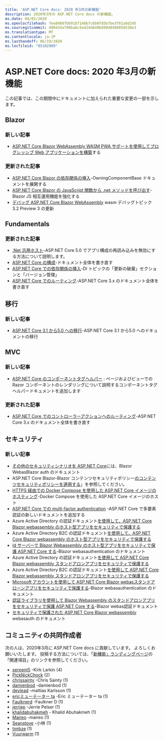 ```yaml
---
title: 'ASP.NET Core docs: 2020 年3月の新機能'
description: 2020年3月の ASP.NET Core docs の新機能。
ms.date: 04/01/2020
ms.openlocfilehash: fee84807b69187140b7c6b0fd5b7be3f81a8d245
ms.sourcegitcommit: 490434a700ba8c5ed24d849bd99d8489858538e3
ms.translationtype: MT
ms.contentlocale: ja-JP
ms.lasthandoff: 06/19/2020
ms.locfileid: "85102989"
---
```

# <a name="aspnet-core-docs-whats-new-for-march-2020"></a>ASP.NET Core docs: 2020 年3月の新機能

この記事では、この期間中にドキュメントに加えられた重要な変更の一部を示します。

## <a name="blazor"></a>Blazor

### <a name="new-articles"></a>新しい記事

- [ASP.NET Core Blazor WebAssembly WASM PWA サポートを使用してプログレッシブ Web アプリケーションを構築](../blazor/progressive-web-app.md)する

### <a name="updated-articles"></a>更新された記事

- [ASP.NET Core Blazor の依存関係の挿入](../blazor/fundamentals/dependency-injection.md)-OwningComponentBase ドキュメントを展開する
- [ASP.NET Core Blazor の JavaScript 関数から .net メソッドを呼び出す](../blazor/call-dotnet-from-javascript.md)-Blazor JS 相互運用機能を強化する
- [デバッグ ASP.NET Core Blazor WebAssembly](../blazor/debug.md) wasm デバッグトピック 3.2 Preview 3 の更新

## <a name="fundamentals"></a>Fundamentals

### <a name="updated-articles"></a>更新された記事

- [.Net 汎用ホスト](../fundamentals/host/generic-host.md)-ASP.NET Core 5.0 でアプリ構成の再読み込みを無効にする方法について説明します。
- [ASP.NET Core の構成](../fundamentals/configuration/index.md)-ドキュメント全体を書き直す
- [ASP.NET Core での依存関係の挿入](../fundamentals/dependency-injection.md)-DI トピックの「更新の破棄」セクションと「バージョン管理」
- [ASP.NET Core でのルーティング](../fundamentals/routing.md)-ASP.NET Core 3.x のドキュメント全体を書き直す

## <a name="migration"></a>移行

### <a name="new-articles"></a>新しい記事

- [ASP.NET Core 3.1 から5.0 への移行](../migration/31-to-50.md)-ASP.NET Core 3.1 から5.0 へのドキュメントの移行

## <a name="mvc"></a>MVC

### <a name="new-articles"></a>新しい記事

- [ASP.NET Core のコンポーネントタグヘルパー](../mvc/views/tag-helpers/built-in/component-tag-helper.md) : ページおよびビューでの Razor コンポーネントのレンダリングについて説明するコンポーネントタグヘルパードキュメントを追加します

### <a name="updated-articles"></a>更新された記事

- [ASP.NET Core でのコントローラーアクションへのルーティング](../mvc/controllers/routing.md)-ASP.NET Core 3.x のドキュメント全体を書き直す

## <a name="security"></a>セキュリティ

### <a name="new-articles"></a>新しい記事

- [その他のセキュリティシナリオを ASP.NET Core](../blazor/security/webassembly/additional-scenarios.md)には、Blazor WebasBlazor auth のドキュメント
- ASP.NET Core Blazor-Blazor コンテンツセキュリティポリシー[のコンテンツセキュリティポリシーを適用する](../blazor/security/content-security-policy.md)」を参照してください。
- [HTTPS 経由での Docker Compose を使用した ASP.NET Core イメージのホスティング](../security/docker-compose-https.md)-Docker Compose を使用した ASP.NET Core イメージのホスト
- [ASP.NET Core での multi-factor authentication](../security/authentication/mfa.md) -ASP.NET Core で多要素認証の新しいドキュメントを追加する
- Azure Active Directory の認証ドキュメント[を使用して、ASP.NET Core Blazor webassembly のホスト型アプリをセキュリティで保護する](../blazor/security/webassembly/hosted-with-azure-active-directory.md)
- Azure Active Directory B2C の認証ドキュメント[を使用して、ASP.NET Core Blazor webassembly のホスト型アプリをセキュリティで保護する](../blazor/security/webassembly/hosted-with-azure-active-directory-b2c.md)
- [Id サーバーで Blazor Webassembly のホスト型アプリをセキュリティで保護 ASP.NET Core する](../blazor/security/webassembly/hosted-with-identity-server.md)-Blazor webasauthentication のドキュメント
- Azure Active Directory の認証ドキュメント[を使用して ASP.NET Core Blazor webassembly スタンドアロンアプリをセキュリティで保護する](../blazor/security/webassembly/standalone-with-azure-active-directory.md)
- Azure Active Directory B2C の認証ドキュメント[を使用して ASP.NET Core Blazor webassembly スタンドアロンアプリをセキュリティで保護する](../blazor/security/webassembly/standalone-with-azure-active-directory-b2c.md)
- [Microsoft アカウントを使用して ASP.NET Core Blazor webasスタンドアローンアプリをセキュリティで保護する](../blazor/security/webassembly/standalone-with-microsoft-accounts.md)-Blazor webasauthentication のドキュメント
- [認証ライブラリを使用して Blazor Webassembly のスタンドアロンアプリをセキュリティで保護 ASP.NET Core する](../blazor/security/webassembly/standalone-with-authentication-library.md)-Blazor webas認証ドキュメント
- [セキュリティで保護された ASP.NET Core Blazor webassembly](../blazor/security/webassembly/index.md) webasauth のドキュメント

## <a name="community-contributors"></a>コミュニティの共同作成者

次の人は、2020年3月に ASP.NET Core docs に貢献しています。 よろしくお願いいたします。 投稿する方法については、「[新機能」ランディングページ](index.yml)の「関連項目」のリンクを参照してください。

- [serpent5](https://github.com/serpent5) -Kirk Larkin (4)
- [PickNickChock](https://github.com/PickNickChock) (2)
- [chrissainty](https://github.com/chrissainty) -Chris Sainty (1)
- [damienbod](https://github.com/damienbod) -damienbod (1)
- [devlead](https://github.com/devlead) -mattias Karlsson (1)
- [ericミューテーター ta](https://github.com/ericmutta) -Eric ミューテーター ta (1)
- [Faulknerd](https://github.com/Faulknerd) -Faulkner D (1)
- [jerriep](https://github.com/jerriep) -Jerrie Pelser (1)
- [khalidabuhakmeh](https://github.com/khalidabuhakmeh) - Khalid Abuhakmeh (1)
- [Maireo](https://github.com/MaiReo) -maireo (1)
- [Seanstove](https://github.com/SeanStove) -小林 (1)
- [timbze](https://github.com/timbze) (1)
- [Vuurwarm](https://github.com/Vuurwarm) (1)
